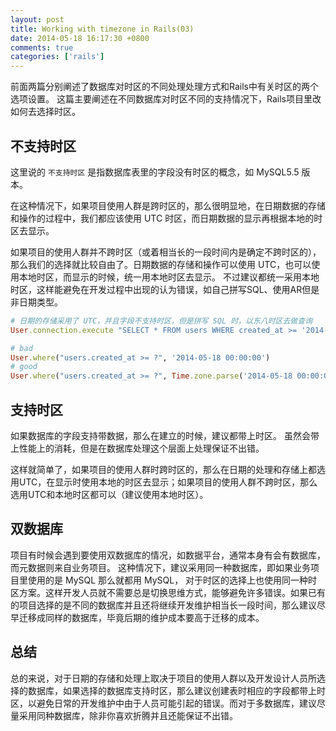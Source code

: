 ```yaml
---
layout: post
title: Working with timezone in Rails(03)
date: 2014-05-18 16:17:30 +0800
comments: true
categories: ['rails']
---
```


前面两篇分别阐述了数据库对时区的不同处理处理方式和Rails中有关时区的两个选项设置。
这篇主要阐述在不同数据库对时区不同的支持情况下，Rails项目里改如何去选择时区。

## 不支持时区

这里说的 `不支持时区` 是指数据库表里的字段没有时区的概念，如 MySQL5.5 版本。

在这种情况下，如果项目使用人群是跨时区的，那么很明显地，在日期数据的存储和操作的过程中，我们都应该使用 UTC 时区，而日期数据的显示再根据本地的时区去显示。

如果项目的使用人群并不跨时区（或着相当长的一段时间内是确定不跨时区的），那么我们的选择就比较自由了。日期数据的存储和操作可以使用 UTC，也可以使用本地时区，而显示的时候，统一用本地时区去显示。
不过建议都统一采用本地时区，这样能避免在开发过程中出现的认为错误，如自己拼写SQL、使用AR但是非日期类型。

```ruby
# 日期的存储采用了 UTC，并且字段不支持时区，但是拼写 SQL 时，以东八时区去做查询
User.connection.execute "SELECT * FROM users WHERE created_at >= '2014-05-18 08:00:00'"
```

```ruby
# bad
User.where("users.created_at >= ?", '2014-05-18 00:00:00')
# good
User.where("users.created_at >= ?", Time.zone.parse('2014-05-18 00:00:00'))
```

## 支持时区

如果数据库的字段支持带数据，那么在建立的时候，建议都带上时区。 虽然会带上性能上的消耗，但是在数据库处理这个层面上处理保证不出错。

这样就简单了，如果项目的使用人群时跨时区的，那么在日期的处理和存储上都选用UTC，在显示时使用本地的时区去显示；如果项目的使用人群不跨时区，那么选用UTC和本地时区都可以（建议使用本地时区）。

## 双数据库

项目有时候会遇到要使用双数据库的情况，如数据平台，通常本身有会有数据库，而元数据则来自业务项目。
这种情况下，建议采用同一种数据库，即如果业务项目里使用的是 MySQL 那么就都用 MySQL， 对于时区的选择上也使用同一种时区方案。这样开发人员就不需要总是切换思维方式，能够避免许多错误。如果已有的项目选择的是不同的数据库并且还将继续开发维护相当长一段时间，那么建议尽早迁移成同样的数据库，毕竟后期的维护成本要高于迁移的成本。

## 总结

总的来说，对于日期的存储和处理上取决于项目的使用人群以及开发设计人员所选择的数据库，如果选择的数据库支持时区，那么建议创建表时相应的字段都带上时区，以避免日常的开发维护中由于人员可能引起的错误。而对于多数据库，建议尽量采用同种数据库，除非你喜欢折腾并且还能保证不出错。

